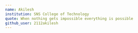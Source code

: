 ```yaml
---
name: Akilesh
institution: SNS College of Technology
quote: When nothing gets impossible everything is possible
github_user: 2112akilesh
---
```

